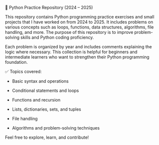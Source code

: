 📂 Python Practice Repository (2024 – 2025)

This repository contains Python programming practice exercises and small projects that I have worked on from 2024 to 2025. It includes problems on various concepts such as loops, functions, data structures, algorithms, file handling, and more. The purpose of this repository is to improve problem-solving skills and Python coding proficiency.

Each problem is organized by year and includes comments explaining the logic where necessary. This collection is helpful for beginners and intermediate learners who want to strengthen their Python programming foundation.

✅ Topics covered:

* Basic syntax and operations

* Conditional statements and loops

* Functions and recursion

* Lists, dictionaries, sets, and tuples

* File handling

* Algorithms and problem-solving techniques

Feel free to explore, learn, and contribute!

